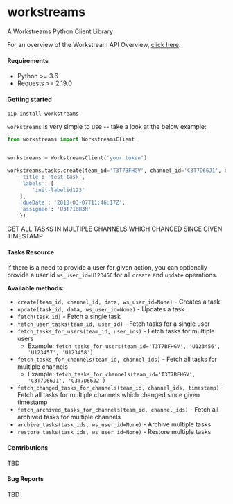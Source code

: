 # workstreams
A Workstreams Python Client Library


For an overview of the Workstream API Overview, [click here](https://s3-us-west-2.amazonaws.com/files.workstreams.ai/docs/api-v1.html).


#### Requirements
- Python >= 3.6
- Requests >= 2.19.0

#### Getting started
`pip install workstreams`

`workstreams` is very simple to use -- take a look at the below example:
```python
from workstreams import WorkstreamsClient


workstreams = WorkstreamsClient('your token')

workstreams.tasks.create(team_id='T3T7BFHGV', channel_id='C3T7D66J1', data={
    'title': 'test task',
    'labels': [
        'init-labelid123'
    ],
    'dueDate': '2018-03-07T11:46:17Z',
    'assignee': 'U3T716H3N'
    })

```
GET ALL TASKS IN MULTIPLE CHANNELS WHICH CHANGED SINCE GIVEN TIMESTAMP

#### Tasks Resource
If there is a need to provide a user for given action, you can optionally 
provide a user id `ws_user_id=U123456` for all `create` and `update` operations.

**Available methods:**
- `create(team_id, channel_id, data, ws_user_id=None)` - Creates a task
- `update(task_id, data, ws_user_id=None)` - Updates a task
- `fetch(task_id)` - Fetch a single task
- `fetch_user_tasks(team_id, user_id)` - Fetch tasks for a single user
- `fetch_tasks_for_users(team_id, user_ids)` - Fetch tasks for multiple users
  * Example: `fetch_tasks_for_users(team_id='T3T7BFHGV', 'U123456', 'U123457', 'U123458')`
- `fetch_tasks_for_channels(team_id, channel_ids)` - Fetch all tasks for multiple channels
  * Example: `fetch_tasks_for_channels(team_id='T3T7BFHGV', 'C3T7D66J1', 'C3T7D66J2')`
- `fetch_changed_tasks_for_channels(team_id, channel_ids, timestamp)` - Fetch all tasks for multiple channels which changed since given timestamp
- `fetch_archived_tasks_for_channels(team_id, channel_ids)` - Fetch all archived tasks for multiple channels
- `archive_tasks(task_ids, ws_user_id=None)` - Archive multiple tasks
- `restore_tasks(task_ids, ws_user_id=None)` - Restore multiple tasks


#### Contributions
TBD

#### Bug Reports
TBD 
